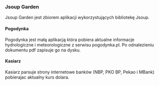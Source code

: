 ### Jsoup Garden

Jsoup Garden jest zbiorem aplikacji wykorzystujących bibliotekę Jsoup.

#### Pogodynka
Pogodynka jest małą aplikacją która pobiera aktualne informacje hydrologiczne i meteorologiczne z serwisu pogodynka.pl. Po odnalezieniu dokumentu pdf zapisuje go na dysku.


#### Kasiarz

Kasiarz parsuje strony internetowe banków (NBP, PKO BP, Pekao i MBank) pobierajac aktualny kurs dolara.
